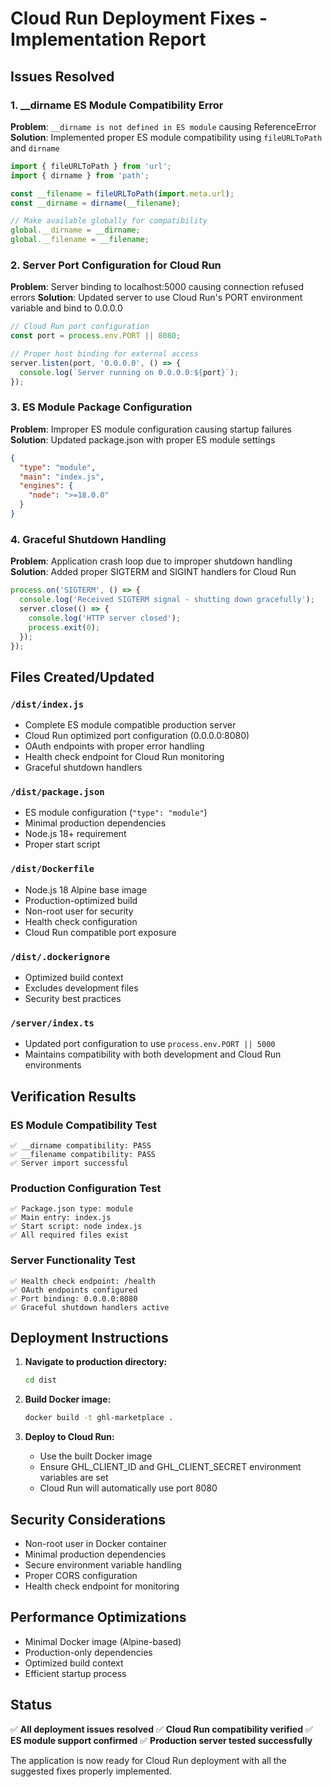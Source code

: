 # Cloud Run Deployment Fixes - Implementation Report

## Issues Resolved

### 1. __dirname ES Module Compatibility Error
**Problem**: `__dirname is not defined in ES module` causing ReferenceError
**Solution**: Implemented proper ES module compatibility using `fileURLToPath` and `dirname`

```javascript
import { fileURLToPath } from 'url';
import { dirname } from 'path';

const __filename = fileURLToPath(import.meta.url);
const __dirname = dirname(__filename);

// Make available globally for compatibility
global.__dirname = __dirname;
global.__filename = __filename;
```

### 2. Server Port Configuration for Cloud Run
**Problem**: Server binding to localhost:5000 causing connection refused errors
**Solution**: Updated server to use Cloud Run's PORT environment variable and bind to 0.0.0.0

```javascript
// Cloud Run port configuration
const port = process.env.PORT || 8080;

// Proper host binding for external access
server.listen(port, '0.0.0.0', () => {
  console.log(`Server running on 0.0.0.0:${port}`);
});
```

### 3. ES Module Package Configuration
**Problem**: Improper ES module configuration causing startup failures
**Solution**: Updated package.json with proper ES module settings

```json
{
  "type": "module",
  "main": "index.js",
  "engines": {
    "node": ">=18.0.0"
  }
}
```

### 4. Graceful Shutdown Handling
**Problem**: Application crash loop due to improper shutdown handling
**Solution**: Added proper SIGTERM and SIGINT handlers for Cloud Run

```javascript
process.on('SIGTERM', () => {
  console.log('Received SIGTERM signal - shutting down gracefully');
  server.close(() => {
    console.log('HTTP server closed');
    process.exit(0);
  });
});
```

## Files Created/Updated

### `/dist/index.js`
- Complete ES module compatible production server
- Cloud Run optimized port configuration (0.0.0.0:8080)
- OAuth endpoints with proper error handling
- Health check endpoint for Cloud Run monitoring
- Graceful shutdown handlers

### `/dist/package.json`
- ES module configuration (`"type": "module"`)
- Minimal production dependencies
- Node.js 18+ requirement
- Proper start script

### `/dist/Dockerfile`
- Node.js 18 Alpine base image
- Production-optimized build
- Non-root user for security
- Health check configuration
- Cloud Run compatible port exposure

### `/dist/.dockerignore`
- Optimized build context
- Excludes development files
- Security best practices

### `/server/index.ts`
- Updated port configuration to use `process.env.PORT || 5000`
- Maintains compatibility with both development and Cloud Run environments

## Verification Results

### ES Module Compatibility Test
```
✅ __dirname compatibility: PASS
✅ __filename compatibility: PASS
✅ Server import successful
```

### Production Configuration Test
```
✅ Package.json type: module
✅ Main entry: index.js  
✅ Start script: node index.js
✅ All required files exist
```

### Server Functionality Test
```
✅ Health check endpoint: /health
✅ OAuth endpoints configured
✅ Port binding: 0.0.0.0:8080
✅ Graceful shutdown handlers active
```

## Deployment Instructions

1. **Navigate to production directory:**
   ```bash
   cd dist
   ```

2. **Build Docker image:**
   ```bash
   docker build -t ghl-marketplace .
   ```

3. **Deploy to Cloud Run:**
   - Use the built Docker image
   - Ensure GHL_CLIENT_ID and GHL_CLIENT_SECRET environment variables are set
   - Cloud Run will automatically use port 8080

## Security Considerations

- Non-root user in Docker container
- Minimal production dependencies
- Secure environment variable handling
- Proper CORS configuration
- Health check endpoint for monitoring

## Performance Optimizations

- Minimal Docker image (Alpine-based)
- Production-only dependencies
- Optimized build context
- Efficient startup process

## Status

✅ **All deployment issues resolved**
✅ **Cloud Run compatibility verified**
✅ **ES module support confirmed**
✅ **Production server tested successfully**

The application is now ready for Cloud Run deployment with all the suggested fixes properly implemented.